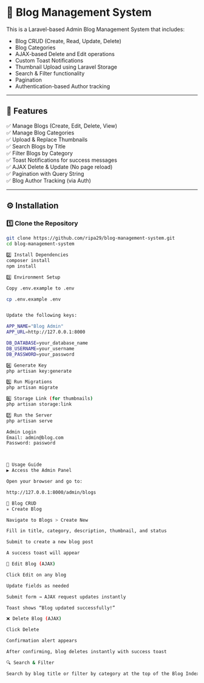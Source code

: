 # 📰 Blog Management System

This is a Laravel-based Admin Blog Management System that includes:
- Blog CRUD (Create, Read, Update, Delete)
- Blog Categories
- AJAX-based Delete and Edit operations
- Custom Toast Notifications
- Thumbnail Upload using Laravel Storage
- Search & Filter functionality
- Pagination
- Authentication-based Author tracking

---

## 🚀 Features

✅ Manage Blogs (Create, Edit, Delete, View)  
✅ Manage Blog Categories  
✅ Upload & Replace Thumbnails  
✅ Search Blogs by Title  
✅ Filter Blogs by Category  
✅ Toast Notifications for success messages  
✅ AJAX Delete & Update (No page reload)  
✅ Pagination with Query String  
✅ Blog Author Tracking (via Auth)  

---

## ⚙️ Installation

### 1️⃣ Clone the Repository
```bash
git clone https://github.com/ripa29/blog-management-system.git
cd blog-management-system

2️⃣ Install Dependencies
composer install
npm install

3️⃣ Environment Setup

Copy .env.example to .env

cp .env.example .env


Update the following keys:

APP_NAME="Blog Admin"
APP_URL=http://127.0.0.1:8000

DB_DATABASE=your_database_name
DB_USERNAME=your_username
DB_PASSWORD=your_password

4️⃣ Generate Key
php artisan key:generate

5️⃣ Run Migrations
php artisan migrate

6️⃣ Storage Link (for thumbnails)
php artisan storage:link

7️⃣ Run the Server
php artisan serve

Admin Login
Email: admin@blog.com
Password: password



🧠 Usage Guide
▶️ Access the Admin Panel

Open your browser and go to:

http://127.0.0.1:8000/admin/blogs

📄 Blog CRUD
✳️ Create Blog

Navigate to Blogs > Create New

Fill in title, category, description, thumbnail, and status

Submit to create a new blog post

A success toast will appear

📝 Edit Blog (AJAX)

Click Edit on any blog

Update fields as needed

Submit form → AJAX request updates instantly

Toast shows “Blog updated successfully!”

❌ Delete Blog (AJAX)

Click Delete

Confirmation alert appears

After confirming, blog deletes instantly with success toast

🔍 Search & Filter

Search by blog title or filter by category at the top of the Blog Index page

